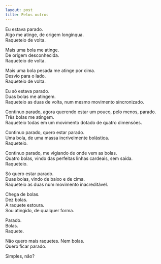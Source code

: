 ```yaml
---
layout: post
title: Pelos outros
---
```


Eu estava parado.  
Algo me atinge, de origem longínqua.  
Raqueteio de volta.

Mais uma bola me atinge.  
De origem desconhecida.  
Raqueteio de volta.

Mais uma bola pesada me atinge por cima.  
Desvio para o lado.  
Raqueteio de volta.

Eu só estava parado.  
Duas bolas me atingem.  
Raqueteio as duas de volta, num mesmo movimento sincronizado.

Continuo parado, agora querendo estar um pouco, pelo menos, parado.  
Três bolas me atingem.  
Raqueteio todas em um movimento dotado de quatro dimensões.

Continuo parado, quero estar parado.  
Uma bola, de uma massa incrivelmente bolástica.  
Raqueteio.

Continuo parado, me vigiando de onde vem as bolas.  
Quatro bolas, vindo das perfeitas linhas cardeais, sem saída.  
Raqueteio.

Só quero estar parado.  
Duas bolas, vindo de baixo e de cima.  
Raqueteio as duas num movimento inacreditável.

Chega de bolas.  
Dez bolas.  
A raquete estoura.  
Sou atingido, de qualquer forma.

Parado.  
Bolas.  
Raquete.

Não quero mais raquetes. Nem bolas.  
Quero ficar parado.

Simples, não?
